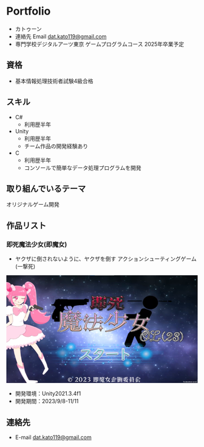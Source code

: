 # Portfolio

- カトゥーン
- 連絡先 Email [dat.kato119@gmail.com](mailto:dat.kato119@gmail.com)
- 専門学校デジタルアーツ東京 ゲームプログラムコース 2025年卒業予定

## 資格
- 基本情報処理技術者試験4級合格

## スキル
- C#
  - 利用歴半年
- Unity
  - 利用歴半年
  - チーム作品の開発経験あり
- C
  - 利用歴半年
  - コンソールで簡単なデータ処理プログラムを開発

## 取り組んでいるテーマ
オリジナルゲーム開発

## 作品リスト

### 即死魔法少女(即魔女)

- ヤクザに倒されないように、ヤクザを倒す アクションシューティングゲーム(一撃死)

![画像](./images/sokusi.webp)
- 開発環境：Unity2021.3.4f1
- 開発期間：2023/9/8-11/11
## 連絡先
- E-mail [dat.kato119@gmail.com](mailto:dat.kato119@gmail.com)